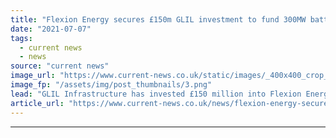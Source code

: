```yaml
---
title: "Flexion Energy secures £150m GLIL investment to fund 300MW battery portfolio"
date: "2021-07-07"
tags: 
  - current news
  - news
source: "current news"
image_url: "https://www.current-news.co.uk/static/images/_400x400_crop_center-center/Hassen-Bali-co-founder-of-Flexion-Energy-and-ion-Ventures.-Image-Flexion-Energy.png"
image_fp: "/assets/img/post_thumbnails/3.png"
lead: "​GLIL Infrastructure has invested £150 million into Flexion Energy, a joint venture with ion Ventures aiming to build 1GW of storage over five years."
article_url: "https://www.current-news.co.uk/news/flexion-energy-secures-150m-glil-investment-to-fund-300mw-battery-portfolio?utm_source=rss-feeds&utm_medium=rss&utm_campaign=rss"
---
```


---
